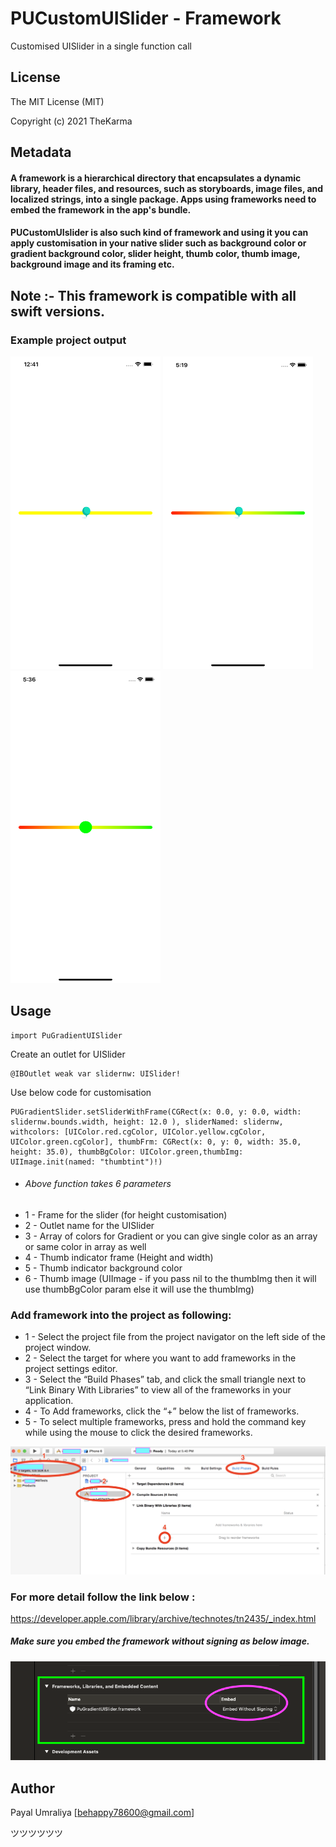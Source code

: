# PUCustomUISlider - Framework

Customised UISlider in a single function call

## License

The MIT License (MIT)

Copyright (c) 2021 TheKarma

## Metadata

#### A framework is a hierarchical directory that encapsulates a dynamic library, header files, and resources, such as storyboards, image files, and localized strings, into a single package. Apps using frameworks need to embed the framework in the app's bundle.

#### PUCustomUIslider is also such kind of framework and using it you can apply customisation in your native slider such as background color or gradient background color, slider height, thumb color, thumb image, background image and its framing etc.

## Note :- This framework is compatible with all swift versions.

### Example project output

<img src="https://github.com/PayalUmraliya/PUCustomUIslider/blob/main/screenshots/output.png" width="240" height="500" /> <img src="https://github.com/PayalUmraliya/PUCustomUIslider/blob/main/screenshots/output2.png" width="240" height="500" /> <img src="https://github.com/PayalUmraliya/PUCustomUIslider/blob/main/screenshots/output3.png" width="240" height="500" />

## Usage

```
import PuGradientUISlider
```

Create an outlet for UISlider

```
@IBOutlet weak var slidernw: UISlider!
```

Use below code for customisation

```
PUGradientSlider.setSliderWithFrame(CGRect(x: 0.0, y: 0.0, width: slidernw.bounds.width, height: 12.0 ), sliderNamed: slidernw, withcolors: [UIColor.red.cgColor, UIColor.yellow.cgColor, UIColor.green.cgColor], thumbFrm: CGRect(x: 0, y: 0, width: 35.0, height: 35.0), thumbBgColor: UIColor.green,thumbImg: UIImage.init(named: "thumbtint")!)
```

* ###### Above function takes 6 parameters
* 1 - Frame for the slider (for height customisation)
* 2 - Outlet name for the UISlider
* 3 - Array of colors for Gradient or you can give single color as an array or same color in array as well
* 4 - Thumb indicator frame (Height and width)
* 5 - Thumb indicator background color
* 6 - Thumb image (UIImage - if you pass nil to the thumbImg then it will use thumbBgColor param else it will use the thumbImg)

### Add  framework into the project as following:

* 1 - Select the project file from the project navigator on the left side of the project window.
* 2 - Select the target for where you want to add frameworks in the project settings editor.
* 3 - Select the “Build Phases” tab, and click the small triangle next to “Link Binary With Libraries” to view all of the frameworks in your application.
* 4 - To Add frameworks, click the “+” below the list of frameworks.
* 5 - To select multiple frameworks, press and hold the command key while using the mouse to click the desired frameworks.

<img src="https://github.com/PayalUmraliya/PUCustomUIslider/blob/main/screenshots/x6iMB.png"/>

### For more detail follow the link below :

https://developer.apple.com/library/archive/technotes/tn2435/_index.html

##### Make sure you embed the framework without signing as below image.

<img src="https://github.com/PayalUmraliya/PUCustomUIslider/blob/main/screenshots/importaslikethis.png"/>

## Author

Payal Umraliya [behappy78600@gmail.com] 

ツツツツツツ
